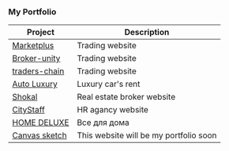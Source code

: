 ### My Portfolio

<table>
  <thead>
    <tr>
      <th>Project</th>
      <th>Description</th>
    </tr>
  </thead>
  <tbody>
    <tr>
      <td>
        <a href="http://deestan.kosa4evka.org/works/marketplus/">Marketplus</a>
      </td>
      <td>
        Trading website
      </td>
    </tr>
    <tr>
      <td>
        <a href="http://deestan.kosa4evka.org/works/broker-unity/">Broker-unity</a>
      </td>
      <td>
       Trading website
      </td>
    </tr>
    <tr>
      <td>
        <a href="http://deestan.kosa4evka.org/works/traders-chain/">traders-chain</a>
      </td>
      <td>
       Trading website
      </td>
    </tr>
    <tr>
      <td>
        <a href="https://auto-luxury.com/">Auto Luxury</a>
      </td>
      <td>
        Luxury car's rent 
      </td>
    </tr>
    <tr>
      <td>
        <a href="https://shokal.kiev.ua/">Shokal</a>
      </td>
      <td>
        Real estate broker website
      </td>
    </tr>
    <tr>
      <td>
        <a href="http://citystaff.com.ua/">CityStaff</a>
      </td>
      <td>
        HR agancy website
      </td>
    </tr>
        <tr>
      <td>
        <a href="https://homedeluxe.com.ua/">HOME DELUXE</a>
      </td>
      <td>
        Все для дома 
      </td>
    </tr>
    <tr>
      <td>
        <a href="http://diana.kosa4evka.org/">Canvas sketch</a>
      </td>
      <td>
                                             This website will be my portfolio soon
      </td>
    </tr>
  </tbody>
</table>
